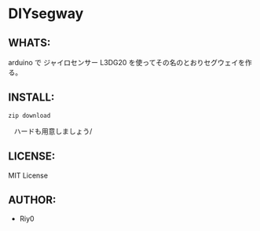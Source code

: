 DIYsegway
======

WHATS:
------

  arduino で ジャイロセンサー L3DG20 を使ってその名のとおりセグウェイを作る。

INSTALL:
--------
    zip download
    ハードも用意しましょう/

LICENSE:
--------

  MIT License

AUTHOR:
-------

  * Riy0
